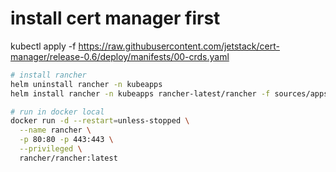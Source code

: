 # install cert manager first
kubectl apply -f https://raw.githubusercontent.com/jetstack/cert-manager/release-0.6/deploy/manifests/00-crds.yaml
```bash
# install rancher
helm uninstall rancher -n kubeapps
helm install rancher -n kubeapps rancher-latest/rancher -f sources/apps/rancher/rancher-values.yaml 

# run in docker local
docker run -d --restart=unless-stopped \
  --name rancher \
  -p 80:80 -p 443:443 \
  --privileged \
  rancher/rancher:latest
```
